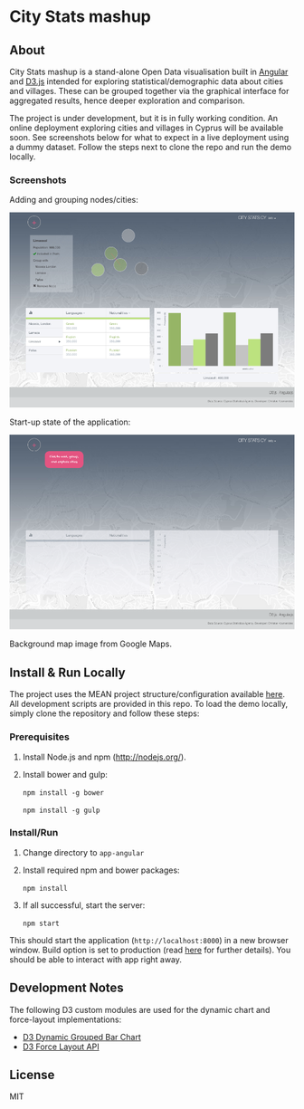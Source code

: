 # City Stats mashup

## About

City Stats mashup is a stand-alone Open Data visualisation built in [Angular](https://angularjs.org/) and [D3.js](http://d3js.org/) intended for exploring statistical/demographic data about cities and villages. These can be grouped together via the graphical interface for aggregated results, hence deeper exploration and comparison. 

The project is under development, but it is in fully working condition. An online deployment exploring cities and villages in Cyprus will be available soon. See screenshots below for what to expect in a live deployment using a dummy dataset. Follow the steps next to clone the repo and run the demo locally.

### Screenshots

Adding and grouping nodes/cities:

![alt tag](./img/05.55.17.png)

Start-up state of the application:

![alt tag](./img/05.55.47.png)

Background map image from Google Maps.

## Install & Run Locally

The project uses the MEAN project structure/configuration available [here](https://github.com/chriskmnds/mean-clean-2). All development scripts are provided in this repo. To load the demo locally, simply clone the repository and follow these steps:

### Prerequisites

1. Install Node.js and npm (http://nodejs.org/).
2. Install bower and gulp:
	
	`npm install -g bower`

	`npm install -g gulp`

### Install/Run

1. Change directory to `app-angular`
2. Install required npm and bower packages:

	`npm install`

3. If all successful, start the server:

	`npm start`

This should start the application (`http://localhost:8000`) in a new browser window. Build option is set to production (read [here](https://github.com/chriskmnds/mean-clean-2) for further details). You should be able to interact with app right away.

## Development Notes

The following D3 custom modules are used for the dynamic chart and force-layout implementations:

- [D3 Dynamic Grouped Bar Chart](https://github.com/chriskmnds/d3-dynamic-grouped-bar-chart)
- [D3 Force Layout API](https://github.com/chriskmnds/d3-force-layout-api)

## License

MIT
